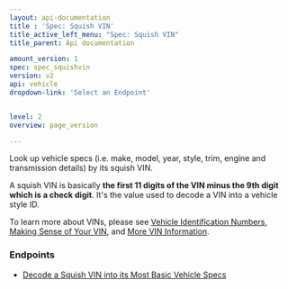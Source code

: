 ```yaml
---
layout: api-documentation
title : 'Spec: Squish VIN'
title_active_left_menu: "Spec: Squish VIN"
title_parent: Api documentation

amount_version: 1
spec: spec_squishvin
version: v2
api: vehicle
dropdown-link: 'Select an Endpoint'


level: 2
overview: page_version

---
```

<div class="info-message">
 Look up vehicle specs (i.e. make, model, year, style, trim, engine and transmission details) by its squish VIN.
</div>

A squish VIN is basically **the first 11 digits of the VIN minus the 9th digit which is a check digit**. It's the value used to decode a VIN into a vehicle style ID.

To learn more about VINs, please see [Vehicle Identification Numbers](https://help.edmunds.com/entries/23782847-Vehicle-Identification-Numbers-VINs), [Making Sense of Your VIN](http://www.edmunds.com/driving-tips/making-sense-of-your-vin.html), and [More VIN Information](http://www.edmunds.com/car-buying/vin-check.html).

### Endpoints

* [Decode a Squish VIN into its Most Basic Vehicle Specs](/api-documentation/vehicle/spec_squishvin/v2/01_by_vin/api-description.html)
